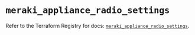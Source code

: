 # `meraki_appliance_radio_settings`

Refer to the Terraform Registry for docs: [`meraki_appliance_radio_settings`](https://registry.terraform.io/providers/ciscodevnet/meraki/1.7.1/docs/resources/appliance_radio_settings).
